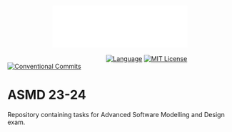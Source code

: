 <p align="center"><img width=60% src="resources/img/logo.png"></p>


&nbsp;&nbsp;&nbsp;&nbsp;&nbsp;&nbsp;&nbsp;&nbsp;&nbsp;&nbsp;&nbsp;&nbsp;&nbsp;&nbsp;&nbsp;&nbsp;&nbsp;&nbsp;&nbsp;&nbsp;
&nbsp;&nbsp;&nbsp;&nbsp;&nbsp;&nbsp;&nbsp;&nbsp;&nbsp;&nbsp;&nbsp;&nbsp;&nbsp;&nbsp;&nbsp;&nbsp;&nbsp;&nbsp;&nbsp;&nbsp;
&nbsp;&nbsp;&nbsp;&nbsp;&nbsp;&nbsp;&nbsp;&nbsp;&nbsp;&nbsp;&nbsp;&nbsp;&nbsp;
[![Language][scala-shield]][scala-url]
[![MIT License][license-shield]][license-url]
[![Conventional Commits][conventional-commits-shield]][conventional-commits-url]



# ASMD 23-24

Repository containing tasks for Advanced Software Modelling and Design exam.



<!--
***
    GITHUB SHIELDS VARIABLES
***
-->

[scala-shield]: https://img.shields.io/badge/scala-%23DC322F.svg?style=flat&logo=scala&logoColor=white

[scala-url]: https://www.scala-lang.org/

[license-shield]: https://img.shields.io/github/license/FreshMag/asmd23-24.svg?style=flat

[license-url]: https://github.com/FreshMag/asmd23-24/blob/master/LICENSE

[conventional-commits-shield]: https://img.shields.io/badge/Conventional%20Commits-1.0.0-%23FE5196?logo=conventionalcommits

[conventional-commits-url]: https://conventionalcommits.org
